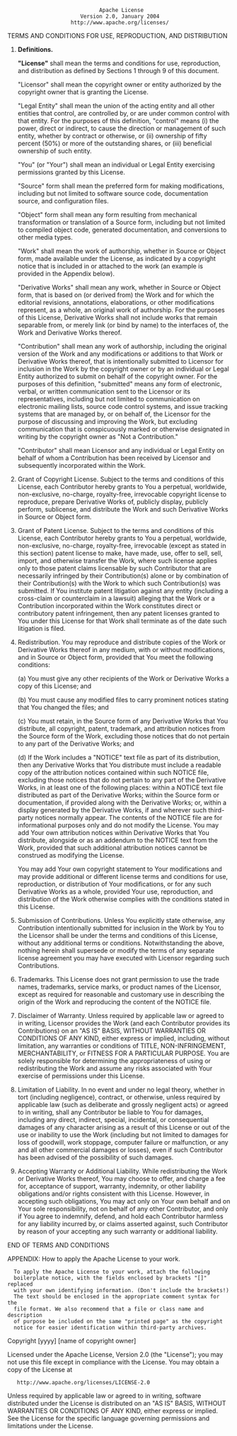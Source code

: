 
                                 Apache License
                           Version 2.0, January 2004
                        http://www.apache.org/licenses/

   TERMS AND CONDITIONS FOR USE, REPRODUCTION, AND DISTRIBUTION

   1. **Definitions.**

      **"License"** shall mean the terms and conditions for use, reproduction, and
      distribution as defined by Sections 1 through 9 of this document.

      "Licensor" shall mean the copyright owner or entity authorized by the
      copyright owner that is granting the License.

      "Legal Entity" shall mean the union of the acting entity and all other
      entities that control, are controlled by, or are under common control
      with that entity. For the purposes of this definition, "control" means
      (i) the power, direct or indirect, to cause the direction or management
      of such entity, whether by contract or otherwise, or (ii) ownership of
      fifty percent (50%) or more of the outstanding shares, or (iii)
      beneficial ownership of such entity.

      "You" (or "Your") shall mean an individual or Legal Entity exercising
      permissions granted by this License.

      "Source" form shall mean the preferred form for making modifications,
      including but not limited to software source code, documentation source,
      and configuration files.

      "Object" form shall mean any form resulting from mechanical
      transformation or translation of a Source form, including but not
      limited to compiled object code, generated documentation, and
      conversions to other media types.

      "Work" shall mean the work of authorship, whether in Source or Object
      form, made available under the License, as indicated by a copyright
      notice that is included in or attached to the work (an example is
      provided in the Appendix below).

      "Derivative Works" shall mean any work, whether in Source or Object
      form, that is based on (or derived from) the Work and for which the
      editorial revisions, annotations, elaborations, or other modifications
      represent, as a whole, an original work of authorship. For the purposes
      of this License, Derivative Works shall not include works that remain
      separable from, or merely link (or bind by name) to the interfaces of,
      the Work and Derivative Works thereof.

      "Contribution" shall mean any work of authorship, including the original
      version of the Work and any modifications or additions to that Work or
      Derivative Works thereof, that is intentionally submitted to Licensor
      for inclusion in the Work by the copyright owner or by an individual or
      Legal Entity authorized to submit on behalf of the copyright owner. For
      the purposes of this definition, "submitted" means any form of
      electronic, verbal, or written communication sent to the Licensor or its
      representatives, including but not limited to communication on
      electronic mailing lists, source code control systems, and issue
      tracking systems that are managed by, or on behalf of, the Licensor for
      the purpose of discussing and improving the Work, but excluding
      communication that is conspicuously marked or otherwise designated in
      writing by the copyright owner as "Not a Contribution."

      "Contributor" shall mean Licensor and any individual or Legal Entity on
      behalf of whom a Contribution has been received by Licensor and
      subsequently incorporated within the Work.

   2. Grant of Copyright License. Subject to the terms and conditions of
      this License, each Contributor hereby grants to You a perpetual,
      worldwide, non-exclusive, no-charge, royalty-free, irrevocable copyright
      license to reproduce, prepare Derivative Works of, publicly display,
      publicly perform, sublicense, and distribute the Work and such
      Derivative Works in Source or Object form.

   3. Grant of Patent License. Subject to the terms and conditions of
      this License, each Contributor hereby grants to You a perpetual,
      worldwide, non-exclusive, no-charge, royalty-free, irrevocable (except
      as stated in this section) patent license to make, have made, use, offer
      to sell, sell, import, and otherwise transfer the Work, where such
      license applies only to those patent claims licensable by such
      Contributor that are necessarily infringed by their Contribution(s)
      alone or by combination of their Contribution(s) with the Work to which
      such Contribution(s) was submitted. If You institute patent litigation
      against any entity (including a cross-claim or counterclaim in a
      lawsuit) alleging that the Work or a Contribution incorporated within
      the Work constitutes direct or contributory patent infringement, then
      any patent licenses granted to You under this License for that Work
      shall terminate as of the date such litigation is filed.

   4. Redistribution. You may reproduce and distribute copies of the
      Work or Derivative Works thereof in any medium, with or without
      modifications, and in Source or Object form, provided that You meet the
      following conditions:

      (a) You must give any other recipients of the Work or
          Derivative Works a copy of this License; and

      (b) You must cause any modified files to carry prominent notices
          stating that You changed the files; and

      (c) You must retain, in the Source form of any Derivative Works
          that You distribute, all copyright, patent, trademark, and
          attribution notices from the Source form of the Work, excluding
          those notices that do not pertain to any part of the Derivative
          Works; and

      (d) If the Work includes a "NOTICE" text file as part of its
          distribution, then any Derivative Works that You distribute must
          include a readable copy of the attribution notices contained within
          such NOTICE file, excluding those notices that do not pertain to any
          part of the Derivative Works, in at least one of the following
          places: within a NOTICE text file distributed as part of the
          Derivative Works; within the Source form or documentation, if
          provided along with the Derivative Works; or, within a display
          generated by the Derivative Works, if and wherever such third-party
          notices normally appear. The contents of the NOTICE file are for
          informational purposes only and do not modify the License. You may
          add Your own attribution notices within Derivative Works that You
          distribute, alongside or as an addendum to the NOTICE text from the
          Work, provided that such additional attribution notices cannot be
          construed as modifying the License.

      You may add Your own copyright statement to Your modifications and may
      provide additional or different license terms and conditions for use,
      reproduction, or distribution of Your modifications, or for any such
      Derivative Works as a whole, provided Your use, reproduction, and
      distribution of the Work otherwise complies with the conditions stated
      in this License.

   5. Submission of Contributions. Unless You explicitly state otherwise,
      any Contribution intentionally submitted for inclusion in the Work by
      You to the Licensor shall be under the terms and conditions of this
      License, without any additional terms or conditions. Notwithstanding the
      above, nothing herein shall supersede or modify the terms of any
      separate license agreement you may have executed with Licensor regarding
      such Contributions.

   6. Trademarks. This License does not grant permission to use the trade
      names, trademarks, service marks, or product names of the Licensor,
      except as required for reasonable and customary use in describing the
      origin of the Work and reproducing the content of the NOTICE file.

   7. Disclaimer of Warranty. Unless required by applicable law or
      agreed to in writing, Licensor provides the Work (and each Contributor
      provides its Contributions) on an "AS IS" BASIS, WITHOUT WARRANTIES OR
      CONDITIONS OF ANY KIND, either express or implied, including, without
      limitation, any warranties or conditions of TITLE, NON-INFRINGEMENT,
      MERCHANTABILITY, or FITNESS FOR A PARTICULAR PURPOSE. You are solely
      responsible for determining the appropriateness of using or
      redistributing the Work and assume any risks associated with Your
      exercise of permissions under this License.

   8. Limitation of Liability. In no event and under no legal theory,
      whether in tort (including negligence), contract, or otherwise, unless
      required by applicable law (such as deliberate and grossly negligent
      acts) or agreed to in writing, shall any Contributor be liable to You
      for damages, including any direct, indirect, special, incidental, or
      consequential damages of any character arising as a result of this
      License or out of the use or inability to use the Work (including but
      not limited to damages for loss of goodwill, work stoppage, computer
      failure or malfunction, or any and all other commercial damages or
      losses), even if such Contributor has been advised of the possibility of
      such damages.

   9. Accepting Warranty or Additional Liability. While redistributing
      the Work or Derivative Works thereof, You may choose to offer, and
      charge a fee for, acceptance of support, warranty, indemnity, or other
      liability obligations and/or rights consistent with this License.
      However, in accepting such obligations, You may act only on Your own
      behalf and on Your sole responsibility, not on behalf of any other
      Contributor, and only if You agree to indemnify, defend, and hold each
      Contributor harmless for any liability incurred by, or claims asserted
      against, such Contributor by reason of your accepting any such warranty
      or additional liability.

   END OF TERMS AND CONDITIONS

   APPENDIX: How to apply the Apache License to your work.

      To apply the Apache License to your work, attach the following
      boilerplate notice, with the fields enclosed by brackets "[]" replaced
      with your own identifying information. (Don't include the brackets!)
      The text should be enclosed in the appropriate comment syntax for the
      file format. We also recommend that a file or class name and description
      of purpose be included on the same "printed page" as the copyright
      notice for easier identification within third-party archives.

   Copyright [yyyy] [name of copyright owner]

   Licensed under the Apache License, Version 2.0 (the "License"); you may not
   use this file except in compliance with the License. You may obtain a copy
   of the License at

       http://www.apache.org/licenses/LICENSE-2.0

   Unless required by applicable law or agreed to in writing, software
   distributed under the License is distributed on an "AS IS" BASIS, WITHOUT
   WARRANTIES OR CONDITIONS OF ANY KIND, either express or implied. See the
   License for the specific language governing permissions and limitations
   under the License.
